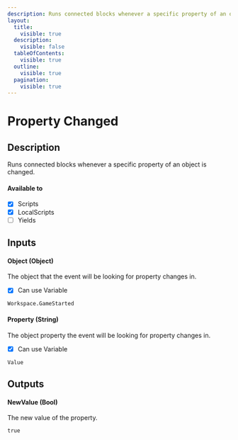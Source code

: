 ```yaml
---
description: Runs connected blocks whenever a specific property of an object is changed.
layout:
  title:
    visible: true
  description:
    visible: false
  tableOfContents:
    visible: true
  outline:
    visible: true
  pagination:
    visible: true
---
```


# Property Changed

## Description

Runs connected blocks whenever a specific property of an object is changed.

#### Available to

* [x] Scripts
* [x] LocalScripts
* [ ] Yields

## Inputs

#### Object (Object)

The object that the event will be looking for property changes in.

* [x] Can use Variable

```
Workspace.GameStarted
```

#### Property (String)

The object property the event will be looking for property changes in.

* [x] Can use Variable

```
Value
```

## Outputs

#### NewValue (Bool)

The new value of the property.

```
true
```
